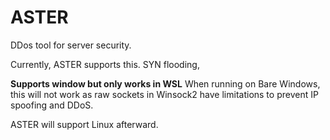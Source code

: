 # ASTER
DDos tool for server security.

Currently, ASTER supports this.
SYN flooding, 

**Supports window but only works in WSL**
When running on Bare Windows, this will not work as raw sockets in Winsock2 have limitations to prevent IP spoofing and DDoS.

ASTER will support Linux afterward.
